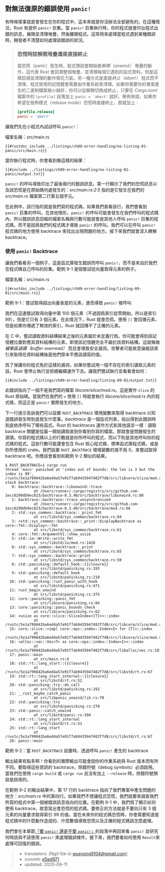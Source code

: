 ## 對無法復原的錯誤使用 `panic!`

有時候壞事就是會發生在你的程式中，這本來就是你沒辦法全部避免的。在這種情況，Rust 有提供 `panic!` 巨集。當 `panic!` 巨集執行時，你的程式就會印出程式出錯的訊息，展開並清理堆疊，然後離開程式。這常用來處理當程式遇到某種錯誤時，開發者不清楚如何處理該錯誤的狀況。

> ### 恐慌時該解開堆疊還是直接終止
>
> 當恐慌（panic）發生時，程式預設會開始做*解開（unwind）* 堆疊的動作，這代表 Rust 會回溯整個堆疊，並清理每個它遇到的函式資料。但是這樣回溯並清理的動作很花力氣。另一種方式是直接*終止（abort）* 程式而不清理，程式使用的記憶體會需要由作業系統來清理。如果你需要你的專案產生的二進制檔案越小越好，你可以從解開切換成終止，只要在 *Cargo.toml* 檔案中的 `[profile]` 段落加上 `panic = 'abort'` 就好。舉例來說，如果你希望在發佈模式（release mode）恐慌時直接終止，那就加上：
>
> ```toml
> [profile.release]
> panic = 'abort'
> ```

讓我們先在小程式內試試呼叫 `panic!`：

<span class="filename">檔案名稱：src/main.rs</span>

```rust,should_panic,panics
{{#rustdoc_include ../listings/ch09-error-handling/no-listing-01-panic/src/main.rs}}
```

當你執行程式時，你會看到像這樣的結果：

```console
{{#include ../listings/ch09-error-handling/no-listing-01-panic/output.txt}}
```

`panic!` 的呼叫導致印出了最後兩行的錯誤訊息。第一行顯示了我們的恐慌訊息以及該恐慌是在原始碼何處發生的：*src/main.rs:2:5* 指的是它發生在我們的 *src/main.rs* 檔案第二行第五個字元。

在此例中，該行指的就是我們寫的程式碼。如果我們查看該行，我們會看到 `panic!` 巨集的呼叫。在其他情形，`panic!` 的呼叫可能會發生在我們呼叫的程式碼內，所以錯誤訊息回報的檔案名稱與行數可能就會是其他人呼叫 `panic!` 巨集的程式碼，而不是因爲我們的程式碼才導致 `panic!` 的呼叫。我們可以在呼叫 `panic!` 程式碼的地方使用 backtrace 來找出出現問題的地方。接下來我們就會深入瞭解 backtrace。

### 使用 `panic!` Backtrace

讓我們看看另一個例子，這是函式庫發生錯誤而呼叫 `panic!`，而不是來自於我們在程式碼自己呼叫的巨集。範例 9-1 是個嘗試從向量取得元素的例子。

<span class="filename">檔案名稱：src/main.rs</span>

```rust,should_panic,panics
{{#rustdoc_include ../listings/ch09-error-handling/listing-09-01/src/main.rs}}
```

<span class="caption">範例 9-1：嘗試取得超出向量長度的元素，進而導致 `panic!` 被呼叫</span>

我們在這邊嘗試取得向量中第 100 個元素（不過因爲索引從零開始，所以是索引 99），但是它只有 3 個元素。在此情況下，Rust 就會恐慌。使用 `[]` 會回傳元素，但是如果你傳遞了無效的索引，Rust 就回傳不了正確的元素。

在 C 中，嘗試讀取資料結構結束之後的元素屬於未定義行爲。你可能會得到該記憶體位置對應其資料結構的元素，即使該記憶體完全不屬於該資料結構。這就稱做*緩衝區過讀（buffer overread）* 而且會導致安全漏洞。攻擊者可能故意操縱該索引來取得在資料結構後面他們原本不應該讀寫的值。

爲了保護你的程式免於這樣的漏洞，如果你嘗試用一個不存在的索引讀取元素的話，Rust 會停止執行並拒絕繼續運作下去。讓我們嘗試執行並看看會如何：

```console
{{#include ../listings/ch09-error-handling/listing-09-01/output.txt}}
```

此錯誤指向了一個不是我們寫的檔案 *libcore/slice/mod.rs*。這是實作 `slice` 的 Rust 原始碼。當我們在我們的 `v` 使用 `[]` 時就會執行 *libcore/slice/mod.rs* 內的程式碼，而這正是 `panic!` 實際發生的地方。

下一行提示告訴我們可以設置 `RUST_BACKTRACE` 環境變數來取得 backtrace 以知道錯誤發生時到底發生什麼事。*backtrace* 是一個函式列表，指出得到此錯誤時到底依序呼叫了哪些函式。Rust 的 backtraces 運作方式和其他語言一樣：讀取 backtrace 關鍵是從最一開始讀取直到你看到你寫的檔案。那就會是問題發生的源頭。你寫的程式碼以上的行數就是你所呼叫的程式，而以下則是其他呼叫你的程式碼的程式。這些行數可能還會包含 Rust 核心程式碼、標準函式庫程式碼，或是你所使用的 crate。我們設置 `RUST_BACKTRACE` 環境變數的值不爲 0，來嘗試取得 backtrace 吧。你應該會看到和範例 9-2 類似的結果。

<!-- manual-regeneration
cd listings/ch09-error-handling/listing-09-01
RUST_BACKTRACE=1 cargo run
copy the backtrace output below
check the backtrace number mentioned in the text below the listing
-->

```console
$ RUST_BACKTRACE=1 cargo run
thread 'main' panicked at 'index out of bounds: the len is 3 but the index is 99', /rustc/5e1a799842ba6ed4a57e91f7ab9435947482f7d8/src/libcore/slice/mod.rs:2806:10
stack backtrace:
   0: backtrace::backtrace::libunwind::trace
             at /Users/runner/.cargo/registry/src/github.com-1ecc6299db9ec823/backtrace-0.3.40/src/backtrace/libunwind.rs:88
   1: backtrace::backtrace::trace_unsynchronized
             at /Users/runner/.cargo/registry/src/github.com-1ecc6299db9ec823/backtrace-0.3.40/src/backtrace/mod.rs:66
   2: std::sys_common::backtrace::_print_fmt
             at src/libstd/sys_common/backtrace.rs:84
   3: <std::sys_common::backtrace::_print::DisplayBacktrace as core::fmt::Display>::fmt
             at src/libstd/sys_common/backtrace.rs:61
   4: core::fmt::ArgumentV1::show_usize
   5: std::io::Write::write_fmt
             at src/libstd/io/mod.rs:1426
   6: std::sys_common::backtrace::_print
             at src/libstd/sys_common/backtrace.rs:65
   7: std::sys_common::backtrace::print
             at src/libstd/sys_common/backtrace.rs:50
   8: std::panicking::default_hook::{{closure}}
             at src/libstd/panicking.rs:193
   9: std::panicking::default_hook
             at src/libstd/panicking.rs:210
  10: std::panicking::rust_panic_with_hook
             at src/libstd/panicking.rs:471
  11: rust_begin_unwind
             at src/libstd/panicking.rs:375
  12: core::panicking::panic_fmt
             at src/libcore/panicking.rs:84
  13: core::panicking::panic_bounds_check
             at src/libcore/panicking.rs:62
  14: <usize as core::slice::SliceIndex<[T]>>::index
             at /rustc/5e1a799842ba6ed4a57e91f7ab9435947482f7d8/src/libcore/slice/mod.rs:2806
  15: core::slice::<impl core::ops::index::Index<I> for [T]>::index
             at /rustc/5e1a799842ba6ed4a57e91f7ab9435947482f7d8/src/libcore/slice/mod.rs:2657
  16: <alloc::vec::Vec<T> as core::ops::index::Index<I>>::index
             at /rustc/5e1a799842ba6ed4a57e91f7ab9435947482f7d8/src/liballoc/vec.rs:1871
  17: panic::main
             at src/main.rs:4
  18: std::rt::lang_start::{{closure}}
             at /rustc/5e1a799842ba6ed4a57e91f7ab9435947482f7d8/src/libstd/rt.rs:67
  19: std::rt::lang_start_internal::{{closure}}
             at src/libstd/rt.rs:52
  20: std::panicking::try::do_call
             at src/libstd/panicking.rs:292
  21: __rust_maybe_catch_panic
             at src/libpanic_unwind/lib.rs:78
  22: std::panicking::try
             at src/libstd/panicking.rs:270
  23: std::panic::catch_unwind
             at src/libstd/panic.rs:394
  24: std::rt::lang_start_internal
             at src/libstd/rt.rs:51
  25: std::rt::lang_start
             at /rustc/5e1a799842ba6ed4a57e91f7ab9435947482f7d8/src/libstd/rt.rs:67
  26: panic::main
```

<span class="caption">範例 9-2：當 `RUST_BACKTRACE` 設置時，透過呼叫 `panic!` 產生的 backtrace</span>

輸出結果有點多啊！你看到的實際輸出可能會因你的作業系統與 Rust 版本而有所不同。要取得這些資訊的 backtrace，除錯符號（debug symbols）必須啟用。當我們在使用 `cargo build` 或 `cargo run` 且沒有加上 `--release` 時，除錯符號預設是啟用的。

在範例 9-2 的輸出結果中，第 17 行的 backtrace 指向了我們專案中產生問題的地方：*src/main.rs* 中的第四行。如果我們不想讓程式恐慌，我們就要來調查我們所寫的程式中第一個被錯誤訊息指向的位置。在範例 9-1 中，我們爲了顯示如何使用 backtrace，故意寫出會恐慌的程式碼。要修正的方法就是不要向只有 3 個元素的向量要求取得索引 99 的值。當在未來你的程式碼恐慌時，你會需要知道是程式碼中的什麼動作造成的、什麼數值導致恐慌以及正確的程式碼該怎麼處理。

我們會在本章節[「要 `panic!` 還是不要 `panic!`」][to-panic-or-not-to-panic]<!-- ignore -->的段落中再回來看 `panic!` 並研究何時該與不該使用 `panic!` 來處理錯誤條件。接下來，我們要看如何使用 `Result`來處理可回復的錯誤。

[to-panic-or-not-to-panic]:
ch09-03-to-panic-or-not-to-panic.html#to-panic-or-not-to-panic

> - translators: [Ngô͘ Io̍k-ūi <wusyong9104@gmail.com>]
> - commit: [e5ed971](https://github.com/rust-lang/book/blob/e5ed97128302d5fa45dbac0e64426bc7649a558c/src/ch09-01-unrecoverable-errors-with-panic.md)
> - updated: 2020-09-11

